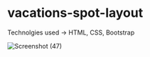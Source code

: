 # vacations-spot-layout

Technolgies used -> HTML, CSS, Bootstrap

![Screenshot (47)](https://user-images.githubusercontent.com/91050640/136658895-44e39e25-a5f2-40a9-a60a-bdc95ed8e248.png)
